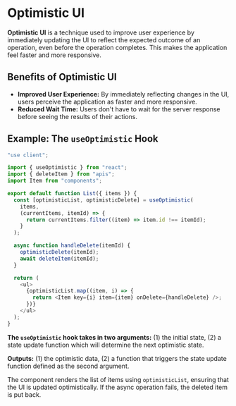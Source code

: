 # Optimistic UI

**Optimistic UI** is a technique used to improve user experience by immediately updating the UI to reflect the expected outcome of an operation, even before the operation completes. This makes the application feel faster and more responsive.

## Benefits of Optimistic UI

- **Improved User Experience:** By immediately reflecting changes in the UI, users perceive the application as faster and more responsive.
- **Reduced Wait Time:** Users don't have to wait for the server response before seeing the results of their actions.

## Example: The `useOptimistic` Hook

```js
"use client";

import { useOptimistic } from "react";
import { deleteItem } from "apis";
import Item from "components";

export default function List({ items }) {
  const [optimisticList, optimisticDelete] = useOptimistic(
    items,
    (currentItems, itemId) => {
      return currentItems.filter((item) => item.id !== itemId);
    }
  );

  async function handleDelete(itemId) {
    optimisticDelete(itemId);
    await deleteItem(itemId);
  }

  return (
    <ul>
      {optimisticList.map((item, i) => {
        return <Item key={i} item={item} onDelete={handleDelete} />;
      })}
    </ul>
  );
}
```

**The `useOptimistic` hook takes in two arguments:** (1) the initial state, (2) a state update function which will determine the next optimistic state.

**Outputs:** (1) the optimistic data, (2) a function that triggers the state update function defined as the second argument.

The component renders the list of items using `optimisticList`, ensuring that the UI is updated optimistically. If the async operation fails, the deleted item is put back.
